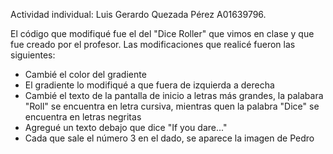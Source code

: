 Actividad individual: Luis Gerardo Quezada Pérez A01639796.

El código que modifiqué fue el del "Dice Roller" que vimos en clase y que fue creado por el profesor. Las modificaciones que realicé fueron las siguientes:

- Cambié el color del gradiente
- El gradiente lo modifiqué a que fuera de izquierda a derecha
- Cambié el texto de la pantalla de inicio a letras más grandes, la palabara "Roll" se encuentra en letra cursiva, mientras quen la palabra "Dice" se encuentra en letras negritas
- Agregué un texto debajo que dice "If you dare..."
- Cada que sale el número 3 en el dado, se aparece la imagen de Pedro